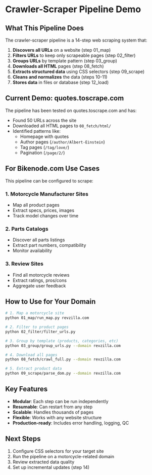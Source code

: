 # Crawler-Scraper Pipeline Demo

## What This Pipeline Does

The crawler-scraper pipeline is a 14-step web scraping system that:

1. **Discovers all URLs** on a website (step 01_map)
2. **Filters URLs** to keep only scrapeable pages (step 02_filter)
3. **Groups URLs** by template pattern (step 03_group)
4. **Downloads all HTML** pages (step 08_fetch)
5. **Extracts structured data** using CSS selectors (step 09_scrape)
6. **Cleans and normalizes** the data (steps 10-11)
7. **Stores data** in files or database (step 12_load)

## Current Demo: quotes.toscrape.com

The pipeline has been tested on quotes.toscrape.com and has:
- Found 50 URLs across the site
- Downloaded all HTML pages to `08_fetch/html/`
- Identified patterns like:
  - Homepage with quotes
  - Author pages (`/author/Albert-Einstein`)
  - Tag pages (`/tag/love/`)
  - Pagination (`/page/2/`)

## For Bikenode.com Use Cases

This pipeline can be configured to scrape:

### 1. Motorcycle Manufacturer Sites
- Map all product pages
- Extract specs, prices, images
- Track model changes over time

### 2. Parts Catalogs
- Discover all parts listings
- Extract part numbers, compatibility
- Monitor availability

### 3. Review Sites
- Find all motorcycle reviews
- Extract ratings, pros/cons
- Aggregate user feedback

## How to Use for Your Domain

```bash
# 1. Map a motorcycle site
python 01_map/run_map.py revzilla.com

# 2. Filter to product pages
python 02_filter/filter_urls.py

# 3. Group by template (products, categories, etc)
python 03_group/group_urls.py --domain revzilla.com

# 4. Download all pages
python 08_fetch/crawl_full.py --domain revzilla.com

# 5. Extract product data
python 09_scrape/parse_dom.py --domain revzilla.com
```

## Key Features

- **Modular**: Each step can be run independently
- **Resumable**: Can restart from any step
- **Scalable**: Handles thousands of pages
- **Flexible**: Works with any website structure
- **Production-ready**: Includes error handling, logging, QC

## Next Steps

1. Configure CSS selectors for your target site
2. Run the pipeline on a motorcycle-related domain
3. Review extracted data quality
4. Set up incremental updates (step 14)